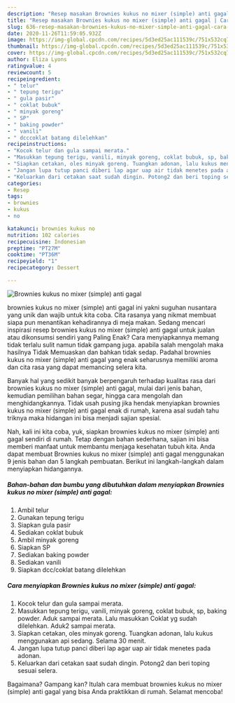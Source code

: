 ```yaml
---
description: "Resep masakan Brownies kukus no mixer (simple) anti gagal | Cara Bikin Brownies kukus no mixer (simple) anti gagal Yang Menggugah Selera"
title: "Resep masakan Brownies kukus no mixer (simple) anti gagal | Cara Bikin Brownies kukus no mixer (simple) anti gagal Yang Menggugah Selera"
slug: 636-resep-masakan-brownies-kukus-no-mixer-simple-anti-gagal-cara-bikin-brownies-kukus-no-mixer-simple-anti-gagal-yang-menggugah-selera
date: 2020-11-26T11:59:05.932Z
image: https://img-global.cpcdn.com/recipes/5d3ed25ac111539c/751x532cq70/brownies-kukus-no-mixer-simple-anti-gagal-foto-resep-utama.jpg
thumbnail: https://img-global.cpcdn.com/recipes/5d3ed25ac111539c/751x532cq70/brownies-kukus-no-mixer-simple-anti-gagal-foto-resep-utama.jpg
cover: https://img-global.cpcdn.com/recipes/5d3ed25ac111539c/751x532cq70/brownies-kukus-no-mixer-simple-anti-gagal-foto-resep-utama.jpg
author: Eliza Lyons
ratingvalue: 4
reviewcount: 5
recipeingredient:
- " telur"
- " tepung terigu"
- " gula pasir"
- " coklat bubuk"
- " minyak goreng"
- " SP"
- " baking powder"
- " vanili"
- " dcccoklat batang dilelehkan"
recipeinstructions:
- "Kocok telur dan gula sampai merata."
- "Masukkan tepung terigu, vanili, minyak goreng, coklat bubuk, sp, baking powder. Aduk sampai merata. Lalu masukkan Coklat yg sudah dilelehkan. Aduk2 sampai merata."
- "Siapkan cetakan, oles minyak goreng. Tuangkan adonan, lalu kukus menggunakan api sedang. Selama 30 menit."
- "Jangan lupa tutup panci diberi lap agar uap air tidak menetes pada adonan."
- "Keluarkan dari cetakan saat sudah dingin. Potong2 dan beri toping sesuai selera."
categories:
- Resep
tags:
- brownies
- kukus
- no

katakunci: brownies kukus no 
nutrition: 102 calories
recipecuisine: Indonesian
preptime: "PT27M"
cooktime: "PT36M"
recipeyield: "1"
recipecategory: Dessert

---
```



![Brownies kukus no mixer (simple) anti gagal](https://img-global.cpcdn.com/recipes/5d3ed25ac111539c/751x532cq70/brownies-kukus-no-mixer-simple-anti-gagal-foto-resep-utama.jpg)


brownies kukus no mixer (simple) anti gagal ini yakni suguhan nusantara yang unik dan wajib untuk kita coba. Cita rasanya yang nikmat membuat siapa pun menantikan kehadirannya di meja makan.
Sedang mencari inspirasi resep brownies kukus no mixer (simple) anti gagal untuk jualan atau dikonsumsi sendiri yang Paling Enak? Cara menyiapkannya memang tidak terlalu sulit namun tidak gampang juga. apabila salah mengolah maka hasilnya Tidak Memuaskan dan bahkan tidak sedap. Padahal brownies kukus no mixer (simple) anti gagal yang enak seharusnya memiliki aroma dan cita rasa yang dapat memancing selera kita.

Banyak hal yang sedikit banyak berpengaruh terhadap kualitas rasa dari brownies kukus no mixer (simple) anti gagal, mulai dari jenis bahan, kemudian pemilihan bahan segar, hingga cara mengolah dan menghidangkannya. Tidak usah pusing jika hendak menyiapkan brownies kukus no mixer (simple) anti gagal enak di rumah, karena asal sudah tahu triknya maka hidangan ini bisa menjadi sajian spesial.




Nah, kali ini kita coba, yuk, siapkan brownies kukus no mixer (simple) anti gagal sendiri di rumah. Tetap dengan bahan sederhana, sajian ini bisa memberi manfaat untuk membantu menjaga kesehatan tubuh kita. Anda dapat membuat Brownies kukus no mixer (simple) anti gagal menggunakan 9 jenis bahan dan 5 langkah pembuatan. Berikut ini langkah-langkah dalam menyiapkan hidangannya.

<!--inarticleads1-->

##### Bahan-bahan dan bumbu yang dibutuhkan dalam menyiapkan Brownies kukus no mixer (simple) anti gagal:

1. Ambil  telur
1. Gunakan  tepung terigu
1. Siapkan  gula pasir
1. Sediakan  coklat bubuk
1. Ambil  minyak goreng
1. Siapkan  SP
1. Sediakan  baking powder
1. Sediakan  vanili
1. Siapkan  dcc/coklat batang dilelehkan




<!--inarticleads2-->

##### Cara menyiapkan Brownies kukus no mixer (simple) anti gagal:

1. Kocok telur dan gula sampai merata.
1. Masukkan tepung terigu, vanili, minyak goreng, coklat bubuk, sp, baking powder. Aduk sampai merata. Lalu masukkan Coklat yg sudah dilelehkan. Aduk2 sampai merata.
1. Siapkan cetakan, oles minyak goreng. Tuangkan adonan, lalu kukus menggunakan api sedang. Selama 30 menit.
1. Jangan lupa tutup panci diberi lap agar uap air tidak menetes pada adonan.
1. Keluarkan dari cetakan saat sudah dingin. Potong2 dan beri toping sesuai selera.




Bagaimana? Gampang kan? Itulah cara membuat brownies kukus no mixer (simple) anti gagal yang bisa Anda praktikkan di rumah. Selamat mencoba!
